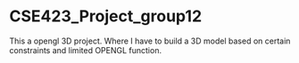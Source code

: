 # CSE423_Project_group12
This a opengl 3D project. Where I have to build a 3D model based on certain constraints and limited OPENGL function.
